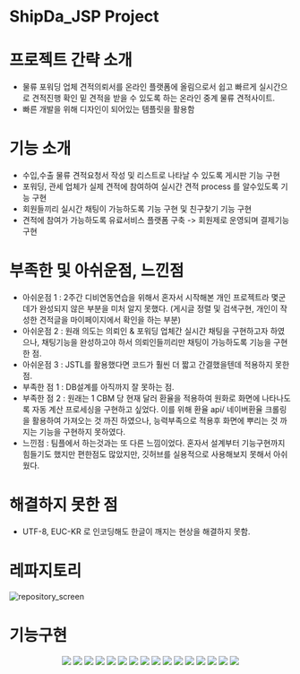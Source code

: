 # ShipDa_JSP Project
# 프로젝트 간략 소개
* 물류 포워딩 업체 견적의뢰서를 온라인 플랫폼에 올림으로서 쉽고 빠르게 실시간으로 견적진행 확인 밑 견적을 받을 수 있도록 하는 온라인 중계 물류 견적사이트.
* 빠른 개발을 위해 디자인이 되어있는 템플릿을 활용함

# 기능 소개
* 수입,수출 물류 견적요청서 작성 및 리스트로 나타날 수 있도록 게시판 기능 구현 
* 포워딩, 관세 업체가 실제 견적에 참여하여 실시간 견적 process 를 알수있도록 기능 구현
* 회원들끼리 실시간 채팅이 가능하도록 기능 구현 및 친구찾기 기능 구현
* 견적에 참여가 가능하도록 유료서비스 플랫폼 구축 -> 회원제로 운영되며 결제기능 구현

# 부족한 및 아쉬운점, 느낀점
* 아쉬운점 1 : 2주간 디비연동연습을 위해서 혼자서 시작해본 개인 프로젝트라 몇군데가 완성되지 않은 부분을 미처 알지 못했다. 
(게시글 정렬 및 검색구현, 개인이 작성한 견적글을 마이페이지에서 확인을 하는 부분)
* 아쉬운점 2 : 원래 의도는 의뢰인 & 포워딩 업체간 실시간 채팅을 구현하고자 하였으나, 채팅기능을 완성하고야 하서 의뢰인들끼리만 채팅이 가능하도록 기능을 구현한 점.
* 아쉬운점 3 : JSTL를 활용했다면 코드가 훨씬 더 짧고 간결했을텐데 적용하지 못한 점. 
* 부족한 점 1 : DB설계를 아직까지 잘 못하는 점.
* 부족한 점 2 : 원래는 1 CBM 당 현재 달러 환율을 적용하여 원화로 화면에 나타나도록 자동 계산 프로세싱을 구현하고 싶었다. 이를 위해 환율 api/ 네이버환율 크롤링을 활용하여
  가져오는 것 까진 하였으나, 능력부족으로 적용후 화면에 뿌리는 것 까지는 기능을 구현하지 못하였다. 
* 느낀점 : 팀플에서 하는것과는 또 다른 느낌이었다. 혼자서 설계부터 기능구현까지 힘들기도 했지만 편한점도 많았지만, 깃허브를 실용적으로 사용해보지 못해서 아쉬웠다. 

# 해결하지 못한 점
* UTF-8, EUC-KR 로 인코딩해도 한글이 깨지는 현상을 해결하지 못함.


# 레파지토리
![repository_screen](https://user-images.githubusercontent.com/73155839/109601583-7a12dc80-7b62-11eb-8fed-f848718b07d7.png)

# 기능구현
<p align="center">
<img src="https://user-images.githubusercontent.com/73155839/109601656-9f074f80-7b62-11eb-80b0-5ac079f2f2c2.png">
<img src="https://user-images.githubusercontent.com/73155839/109601660-a0387c80-7b62-11eb-8838-495180614078.png">
<img src="https://user-images.githubusercontent.com/73155839/109601661-a0d11300-7b62-11eb-86fd-c9ea98d0430f.png">
<img src="https://user-images.githubusercontent.com/73155839/109601666-a2024000-7b62-11eb-8fab-38d2b1791f8f.png">
<img src="https://user-images.githubusercontent.com/73155839/109601669-a4649a00-7b62-11eb-97a1-0237356c7bf0.png">
<img src="https://user-images.githubusercontent.com/73155839/109601670-a4fd3080-7b62-11eb-9ff4-8955a7d8c0a7.png">
<img src="https://user-images.githubusercontent.com/73155839/109601672-a595c700-7b62-11eb-829f-a4494b8a4c7c.png">
<img src="https://user-images.githubusercontent.com/73155839/109601676-a62e5d80-7b62-11eb-988f-fd7bbfad44de.png">
<img src="https://user-images.githubusercontent.com/73155839/109601679-a6c6f400-7b62-11eb-9cfe-e09176e47d00.png">
<img src="https://user-images.githubusercontent.com/73155839/109601682-a75f8a80-7b62-11eb-83a8-3c05f8573f15.png">
<img src="https://user-images.githubusercontent.com/73155839/109601684-a7f82100-7b62-11eb-8b8c-a2d4c6942fa2.png">
<img src="https://user-images.githubusercontent.com/73155839/109601694-aaf31180-7b62-11eb-82db-5f1c42d80d3c.png">
<img src="https://user-images.githubusercontent.com/73155839/109601701-acbcd500-7b62-11eb-9642-346db9bc6663.png">
<img src="https://user-images.githubusercontent.com/73155839/109601702-ad556b80-7b62-11eb-9b59-098b654c2dad.png">
<img src="https://user-images.githubusercontent.com/73155839/109601704-adee0200-7b62-11eb-8ab0-eae7c71dd8b7.png">
<img src="https://user-images.githubusercontent.com/73155839/109601705-ae869880-7b62-11eb-935e-6355aa96a9cf.png">
</p>
